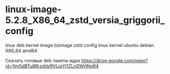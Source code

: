 # linux-image-5.2.8_X86_64_zstd_versia_griggorii_config
linux deb kernel image bzimage zstd config linux kernel ubuntu debian X86_64 amd64

Скачать готовые deb пакеты ядра https://drive.google.com/open?id=1Im5dBTu8BrzddzRVLiqYI1ZLnSWHNoR4
